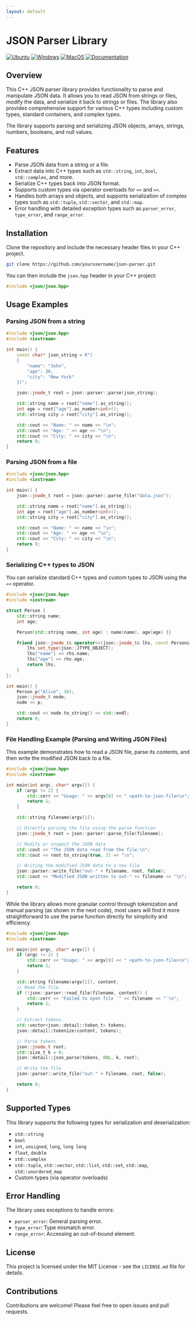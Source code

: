 ```yaml
---
layout: default
---
```


# JSON Parser Library

[![Ubuntu](https://github.com/Galfurian/json/actions/workflows/ubuntu.yml/badge.svg)](https://github.com/Galfurian/json/actions/workflows/ubuntu.yml)
[![Windows](https://github.com/Galfurian/json/actions/workflows/windows.yml/badge.svg)](https://github.com/Galfurian/json/actions/workflows/windows.yml)
[![MacOS](https://github.com/Galfurian/json/actions/workflows/macos.yml/badge.svg)](https://github.com/Galfurian/json/actions/workflows/macos.yml)
[![Documentation](https://github.com/Galfurian/json/actions/workflows/documentation.yml/badge.svg)](https://github.com/Galfurian/json/actions/workflows/documentation.yml)

## Overview

This C++ JSON parser library provides functionality to parse and manipulate JSON data. It allows you to read JSON from strings or files, modify the data, and serialize it back to strings or files. The library also provides comprehensive support for various C++ types including custom types, standard containers, and complex types.

The library supports parsing and serializing JSON objects, arrays, strings, numbers, booleans, and null values.

## Features

- Parse JSON data from a string or a file.
- Extract data into C++ types such as `std::string`, `int`, `bool`, `std::complex`, and more.
- Serialize C++ types back into JSON format.
- Supports custom types via operator overloads for `<<` and `>>`.
- Handles both arrays and objects, and supports serialization of complex types such as `std::tuple`, `std::vector`, and `std::map`.
- Error handling with detailed exception types such as `parser_error`, `type_error`, and `range_error`.

## Installation

Clone the repository and include the necessary header files in your C++ project.

```bash
git clone https://github.com/yourusername/json-parser.git
```

You can then include the `json.hpp` header in your C++ project:

```c++
#include <json/json.hpp>
```

## Usage Examples

### Parsing JSON from a string

```c++
#include <json/json.hpp>
#include <iostream>

int main() {
    const char* json_string = R"(
    {
        "name": "John",
        "age": 30,
        "city": "New York"
    })";

    json::jnode_t root = json::parser::parse(json_string);

    std::string name = root["name"].as_string();
    int age = root["age"].as_number<int>();
    std::string city = root["city"].as_string();

    std::cout << "Name: " << name << "\n";
    std::cout << "Age: " << age << "\n";
    std::cout << "City: " << city << "\n";
    return 0;
}
```

### Parsing JSON from a file

```c++
#include <json/json.hpp>
#include <iostream>

int main() {
    json::jnode_t root = json::parser::parse_file("data.json");

    std::string name = root["name"].as_string();
    int age = root["age"].as_number<int>();
    std::string city = root["city"].as_string();

    std::cout << "Name: " << name << "\n";
    std::cout << "Age: " << age << "\n";
    std::cout << "City: " << city << "\n";
    return 0;
}
```

### Serializing C++ types to JSON

You can serialize standard C++ types and custom types to JSON using the `<<` operator.

```c++
#include <json/json.hpp>
#include <iostream>

struct Person {
    std::string name;
    int age;

    Person(std::string name, int age) : name(name), age(age) {}

    friend json::jnode_t& operator<<(json::jnode_t& lhs, const Person& rhs) {
        lhs.set_type(json::JTYPE_OBJECT);
        lhs["name"] << rhs.name;
        lhs["age"] << rhs.age;
        return lhs;
    }
};

int main() {
    Person p("Alice", 30);
    json::jnode_t node;
    node << p;

    std::cout << node.to_string() << std::endl;
    return 0;
}
```

### File Handling Example (Parsing and Writing JSON Files)

This example demonstrates how to read a JSON file, parse its contents, and then
write the modified JSON back to a file.

```c++
#include <json/json.hpp>
#include <iostream>

int main(int argc, char* argv[]) {
    if (argc != 2) {
        std::cerr << "Usage: " << argv[0] << " <path-to-json-file>\n";
        return 1;
    }

    std::string filename(argv[1]);

    // Directly parsing the file using the parse function
    json::jnode_t root = json::parser::parse_file(filename);

    // Modify or inspect the JSON data
    std::cout << "The JSON data read from the file:\n";
    std::cout << root.to_string(true, 2) << "\n";

    // Writing the modified JSON data to a new file
    json::parser::write_file("out-" + filename, root, false);
    std::cout << "Modified JSON written to out-" << filename << "\n";

    return 0;
}
```

While the library allows more granular control through tokenization and manual
parsing (as shown in the next code), most users will find it more
straightforward to use the parse function directly for simplicity and
efficiency.

```c++
#include <json/json.hpp>
#include <iostream>

int main(int argc, char* argv[]) {
    if (argc != 2) {
        std::cerr << "Usage: " << argv[0] << " <path-to-json-file>\n";
        return 1;
    }

    std::string filename(argv[1]), content;
    // Read the file.
    if (!json::parser::read_file(filename, content)) {
        std::cerr << "Failed to open file `" << filename << "`\n";
        return 1;
    }

    // Extract tokens.
    std::vector<json::detail::token_t> tokens;
    json::detail::tokenize(content, tokens);

    // Parse tokens
    json::jnode_t root;
    std::size_t k = 0;
    json::detail::json_parse(tokens, 0UL, k, root);

    // Write the file
    json::parser::write_file("out-" + filename, root, false);

    return 0;
}
```

## Supported Types

This library supports the following types for serialization and deserialization:

- `std::string`
- `bool`
- `int`, `unsigned`, `long`, `long long`
- `float`, `double`
- `std::complex`
- `std::tuple`, `std::vector`, `std::list`, `std::set`, `std::map`, `std::unordered_map`
- Custom types (via operator overloads)

## Error Handling

The library uses exceptions to handle errors:

- `parser_error`: General parsing error.
- `type_error`: Type mismatch error.
- `range_error`: Accessing an out-of-bound element.

## License

This project is licensed under the MIT License - see the `LICENSE.md` file for details.

## Contributions

Contributions are welcome! Please feel free to open issues and pull requests.

